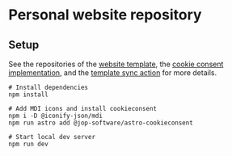 # Personal website repository

## Setup

See the repositories of the [website template](https://github.com/onwidget/astrowind/), the [cookie consent implementation](https://github.com/jop-software/astro-cookieconsent), and the [template sync action](https://github.com/AndreasAugustin/actions-template-sync) for more details.

```console
# Install dependencies
npm install

# Add MDI icons and install cookieconsent 
npm i -D @iconify-json/mdi
npm run astro add @jop-software/astro-cookieconsent

# Start local dev server
npm run dev